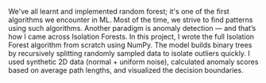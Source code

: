 We've all learnt and implemented random forest; it's one of the first algorithms we encounter in ML. Most of the time, we strive to find patterns using such algorithms. Another paradigm is anomaly detection — and that’s how I came across Isolation Forests. In this project, I wrote the full Isolation Forest algorithm from scratch using NumPy. The model builds binary trees by recursively splitting randomly sampled data to isolate outliers quickly. I used synthetic 2D data (normal + uniform noise), calculated anomaly scores based on average path lengths, and visualized the decision boundaries. 
